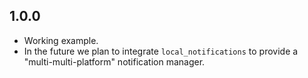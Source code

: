 ## 1.0.0

* Working example.
* In the future we plan to integrate `local_notifications` to provide a "multi-multi-platform" notification manager.
